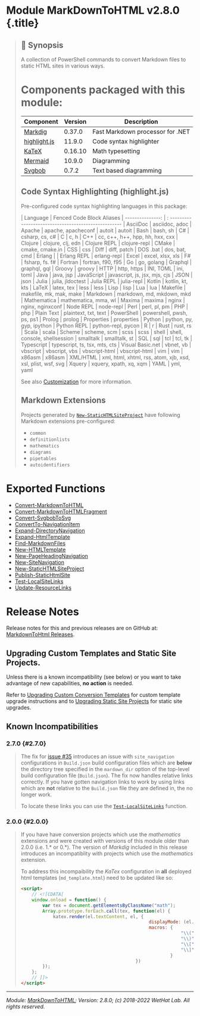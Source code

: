 ﻿---
type: about
module: MarkDownToHTML
version: 2.8.0
author: WetHat
company: WetHat Lab
copyright: (c) 2018-2022 WetHat Lab. All rights reserved.
repository: https://github.com/WetHat/MarkdownToHtml
tags: [ConversionTool, Converter, HTML, Markdown, StaticHTMLSites]
---
# Module MarkDownToHTML v2.8.0 {.title}

> ## :bookmark: Synopsis
 >A collection of PowerShell commands to convert Markdown files to static
 >HTML sites in various ways.
 >
 ># Components packaged with this module:
 >
 >| Component                                       |Version  | Description
 >|-------------------------------------------------|-------- |-----------------------------------
 >| [Markdig](https://github.com/lunet-io/markdig)  | 0.37.0  | Fast Markdown processor for .NET
 >| [highlight.js](https://highlightjs.org/)        | 11.9.0  | Code syntax highlighter
 >| [KaTeX](https://katex.org/)                     | 0.16.10 | Math typesetting
 >| [Mermaid](http://mermaid-js.github.io/mermaid/) | 10.9.0  | Diagramming
 >| [Svgbob](https://lib.rs/crates/svgbob_cli)      | 0.7.2   | Text based diagramming
 >
 >## Code Syntax Highlighting (highlight.js)
 >
 >Pre-configured code syntax highlighting languages in this package:
 >
 >| Language         | Fenced Code Block Aliases
 >| ---------------: | : ---------------------------------------------------
 >| AsciiDoc         | asciidoc, adoc
 >| Apache           | apache, apacheconf
 >| autoit           | autoit
 >| Bash             | bash, sh
 >| C#               | csharp, cs, c#
 >| C                | c, h
 >| C++              | cc, c++, h++, hpp, hh, hxx, cxx
 >| Clojure          | clojure, clj, edn
 >| Clojure REPL     | clojure-repl
 >| CMake            | cmake, cmake.in
 >| CSS              | css
 >| Diff             | diff, patch
 >| DOS .bat         | dos, bat, cmd
 >| Erlang           |
 >| Erlang REPL      | erlang-repl
 >| Excel            | excel, xlsx, xls
 >| F#               | fsharp, fs. f#
 >| Fortran          | fortran, f90, f95
 >| Go               | go, golang
 >| Graphql          | graphql, gql
 >| Groovy           | groovy
 >| HTTP             | http, https
 >| INI, TOML        | ini, toml
 >| Java             | java, jsp
 >| JavaScript       | javascript, js, jsx, mjs, cjs
 >| JSON             | json
 >| Julia            | julia, jldoctest
 >| Julia REPL       | julia-repl
 >| Kotlin           | kotlin, kt, kts
 >| LaTeX            | latex, tex
 >| less             | less
 >| Lisp             | lisp
 >| Lua              | lua
 >| Makefile         | makefile, mk, mak, make
 >| Markdown         | markdown, md, mkdown, mkd
 >| Mathematica      | mathematica, mma, wl
 >| Maxima           | maxima
 >| nginx            | nginx, nginxconf
 >| Node REPL        | node-repl
 >| Perl             | perl, pl, pm
 >| PHP              | php
 >| Plain Text       | plaintext, txt, text
 >| PowerShell       | powershell, pwsh, ps, ps1
 >| Prolog           | prolog
 >| Properties       | properties
 >| Python           | python, py, gyp, ipython
 >| Python REPL      | python-repl, pycon
 >| R                | r
 >| Rust             | rust, rs
 >| Scala            | scala
 >| Scheme           | scheme, scm
 >| scss             | scss
 >| shell            | shell, console, shellsession
 >| smalltalk        | smalltalk, st
 >| SQL              | sql
 >| tcl              | tcl, tk
 >| Typescript       | typescript, ts, tsx, mts, cts
 >| Visual Basic.net | vbnet, vb
 >| vbscript         | vbscript, vbs
 >| vbscript-html    | vbscript-html
 >| vim              | vim
 >| x86asm           | x86asm
 >| XML/HTML         | xml, html, xhtml, rss, atom, xjb, xsd, xsl, plist, wsf, svg
 >| Xquery           | xquery, xpath, xq, xqm
 >| YAML             | yml, yaml
 >
 >See also [Customization](about_MarkdownToHTML.md#customization) for more
 >information.
 >
 >## Markdown Extensions
 >
 >Projects generated by [`New-StaticHTMLSiteProject`](New-StaticHTMLSiteProject.md) have following
 >Markdown extensions pre-configured:
 >* `common`
 >* `definitionlists`
 >* `mathematics`
 >* `diagrams`
 >* `pipetables`
 >* `autoidentifiers`

# Exported Functions

* [Convert-MarkdownToHTML](Convert-MarkdownToHTML.md)
* [Convert-MarkdownToHTMLFragment](Convert-MarkdownToHTMLFragment.md)
* [Convert-SvgbobToSvg](Convert-SvgbobToSvg.md)
* [ConvertTo-NavigationItem](ConvertTo-NavigationItem.md)
* [Expand-DirectoryNavigation](Expand-DirectoryNavigation.md)
* [Expand-HtmlTemplate](Expand-HtmlTemplate.md)
* [Find-MarkdownFiles](Find-MarkdownFiles.md)
* [New-HTMLTemplate](New-HTMLTemplate.md)
* [New-PageHeadingNavigation](New-PageHeadingNavigation.md)
* [New-SiteNavigation](New-SiteNavigation.md)
* [New-StaticHTMLSiteProject](New-StaticHTMLSiteProject.md)
* [Publish-StaticHtmlSite](Publish-StaticHtmlSite.md)
* [Test-LocalSiteLinks](Test-LocalSiteLinks.md)
* [Update-ResourceLinks](Update-ResourceLinks.md)

# Release Notes

Release notes for this and previous releases are on GitHub at:
[MarkdownToHtml Releases](https://github.com/WetHat/MarkdownToHtml/releases).

## Upgrading Custom Templates and Static Site Projects.

Unless there is a known incompatibility (see below) or you want to take
advantage of new capabilities, **no action** is needed.

Refer to
[Upgrading Custom Conversion Templates](New-StaticHTMLSiteProject.md#upgrading-custom-conversion-templates)
for custom template upgrade instructions and to
[Upgrading Static Site Projects](New-StaticHTMLSiteProject.md#upgrading-static-site-projects)
for static site upgrades.

## Known Incompatibilities

### 2.7.0 {#2.7.0}
> The fix for [issue #35](https://github.com/WetHat/MarkdownToHtml/issues/35)
> introduces an issue with `site_navigation` configurations in `Build.json`
> build configuration files which are **below** the directory tree specified in
> the `mardown_dir` option of the top-level build configuration file
> (`Build.json`). The fix now handles relative links correctly. If you have
> gotten navigation links to work by using links which are **not** relative
> to the `Build.json` file they are defined in, the no longer work.
>
> To locate these links you can use the [`Test-LocalSiteLinks`](Test-LocalSiteLinks.md) function.

### 2.0.0 {#2.0.0}
> If you have have conversion projects which use the _mathematics_ extensions and
> were created with versions of this module older than 2.0.0 (i.e. 1.* or 0.*).
> The version of _Markdig_ included in this release introduces an
> incompatiblity with projects which use the _mathematics_ extension.
>
> To address this incompaibility the _KaTex_ configuration in
> **all** deployed html templates (`md_template.html`) need to be updated like so:
>
> ~~~ html
> <script>
>     // <![CDATA[
>     window.onload = function() {
>         var tex = document.getElementsByClassName("math");
>         Array.prototype.forEach.call(tex, function(el) {
>             katex.render(el.textContent, el, {
>                                                 displayMode: (el.nodeName == "DIV"),
>                                                 macros: {
>                                                             "\\(": "",
>                                                             "\\)": "",
>                                                             "\\[": "",
>                                                             "\\]": ""
>                                                         }
>                                            })
>         });
>     };
>     // ]]>
> </script>
> ~~~


- - -

_Module: [MarkDownToHTML](MarkDownToHTML.md); Version: 2.8.0; (c) 2018-2022 WetHat Lab. All rights reserved._
